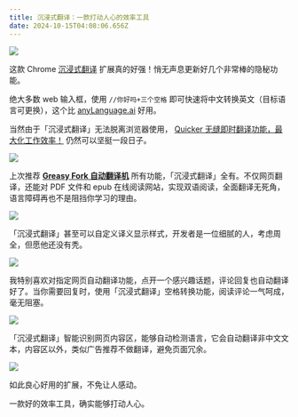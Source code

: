 ```yaml
---
title: 沉浸式翻译：一款打动人心的效率工具
date: 2024-10-15T04:08:06.656Z
---
```



![](https://img-1259210397.cos.ap-guangzhou.myqcloud.com/%E6%B2%89%E6%B5%B8%E5%BC%8F%E7%BF%BB%E8%AF%91%E5%B0%81%E9%9D%A2%201.jpg)

这款 Chrome [沉浸式翻译](https://chrome.google.com/webstore/detail/immersive-translate/bpoadfkcbjbfhfodiogcnhhhpibjhbnh?hl=zh-CN) 扩展真的好强！悄无声息更新好几个非常棒的隐秘功能。

绝大多数 web 输入框，使用 `//你好吗+三个空格` 即可快速将中文转换英文（目标语言可更换），这个比 [anyLanguage.ai](https://chrome.google.com/webstore/detail/anylanguageai-instant-lan/fdobdooapahhogpamooimfeblceimdpd?hl=en&authuser=0) 好用。

当然由于「沉浸式翻译」无法脱离浏览器使用， [Quicker 无缝即时翻译功能，最大化工作效率！](https://lenband.com/Instant-translation) 仍然可以坚挺一段日子。

![](https://img-1259210397.cos.ap-guangzhou.myqcloud.com/%E7%BF%BB%E8%AF%91-01.gif)

上次推荐 [**Greasy Fork 自动翻译机**](https://greasyfork.org/zh-CN/scripts/378277-%E7%BF%BB%E8%AF%91%E6%9C%BA) 所有功能，「沉浸式翻译」全有。不仅网页翻译，还能对 PDF 文件和 epub 在线阅读网站，实现双语阅读，全面翻译无死角，语言障碍再也不是阻挡你学习的理由。

![](https://img-1259210397.cos.ap-guangzhou.myqcloud.com/pika-2023-06-12T06_44_40.910Z.png)

「沉浸式翻译」甚至可以自定义译义显示样式，开发者是一位细腻的人，考虑周全，但愿他还没有秃。

![](https://img-1259210397.cos.ap-guangzhou.myqcloud.com/Pasted%20image%2020230612144648.png)

我特别喜欢对指定网页自动翻译功能，点开一个感兴趣话题，评论回复也自动翻译好了。当你需要回复时，使用「沉浸式翻译」空格转换功能，阅读评论一气呵成，毫无阻塞。

![](https://img-1259210397.cos.ap-guangzhou.myqcloud.com/%E7%BF%BB%E8%AF%91-02.gif)

「沉浸式翻译」智能识别网页内容区，能够自动检测语言，它会自动翻译非中文文本，内容区以外，类似广告推荐不做翻译，避免页面冗余。

![](https://img-1259210397.cos.ap-guangzhou.myqcloud.com/Pasted%20image%2020230612152658.png)

如此良心好用的扩展，不免让人感动。

一款好的效率工具，确实能够打动人心。
